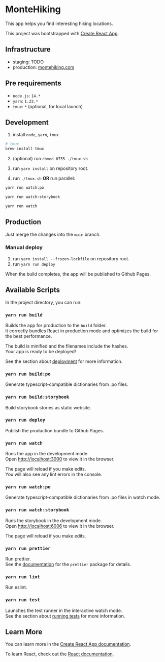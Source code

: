 # MonteHiking

This app helps you find interesting hiking locations.

This project was bootstrapped with [Create React App](https://github.com/facebook/create-react-app).

## Infrastructure

- staging: TODO
- production: [montehiking.com](https://montehiking.com)

## Pre requirements

- `node.js`: `14.*`
- `yarn`: `1.22.*`
- `tmux`: `*` (optional, for local launch)

## Development

1. install `node`, `yarn`, `tmux`

```sh
# tmux
brew install tmux
```

2. (optional) run `chmod 0755 ./tmux.sh`

3. run `yarn install` on repository root.

4. run `./tmux.sh` **OR** run parallel:

```sh
yarn run watch:po
```

```sh
yarn run watch:storybook
```

```sh
yarn run watch
```

## Production

Just merge the changes into the `main` branch.

### Manual deploy

1. run `yarn install --frozen-lockfile` on repository root.
2. run `yarn run deploy`

When the build completes, the app will be published to Github Pages.

## Available Scripts

In the project directory, you can run:

### `yarn run build`

Builds the app for production to the `build` folder.\
It correctly bundles React in production mode and optimizes the build for the best performance.

The build is minified and the filenames include the hashes.\
Your app is ready to be deployed!

See the section about [deployment](https://facebook.github.io/create-react-app/docs/deployment) for more information.

### `yarn run build:po`

Generate typescript-compatible dictionaries from .po files.

### `yarn run build:storybook`

Build storybook stories as static website.

### `yarn run deploy`

Publish the production bundle to Github Pages.

### `yarn run watch`

Runs the app in the development mode.\
Open [http://localhost:3000](http://localhost:3000) to view it in the browser.

The page will reload if you make edits.\
You will also see any lint errors in the console.

### `yarn run watch:po`

Generate typescript-compatible dictionaries from .po files in watch mode.

### `yarn run watch:storybook`

Runs the storybook in the development mode.\
Open [http://localhost:6006](http://localhost:6006) to view it in the browser.

The page will reload if you make edits.

### `yarn run prettier`

Run prettier.\
See the [documentation](https://prettier.io/docs/en/cli.html) for the `prettier` package for details.

### `yarn run lint`

Run eslint.

### `yarn run test`

Launches the test runner in the interactive watch mode.\
See the section about [running tests](https://facebook.github.io/create-react-app/docs/running-tests) for more information.

## Learn More

You can learn more in the [Create React App documentation](https://facebook.github.io/create-react-app/docs/getting-started).

To learn React, check out the [React documentation](https://reactjs.org/).
